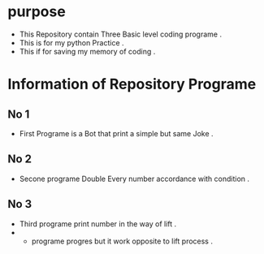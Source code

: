 # purpose
- This Repository contain Three Basic level coding programe .
- This is for my python Practice .
- This if for saving my memory of coding .

# Information of Repository Programe
## No 1
- First Programe is a Bot that print a simple but same Joke .
## No 2
- Secone programe Double Every number accordance with condition .
## No 3
- Third programe print number in the way of lift .
- - programe progres but it work opposite to  lift process .